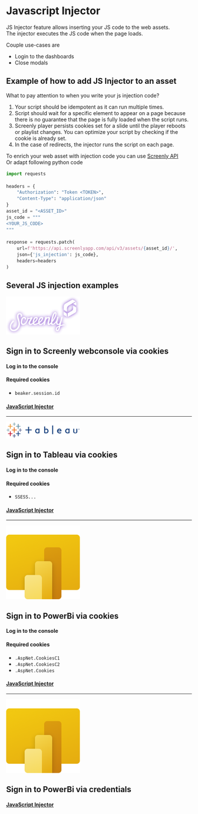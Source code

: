# Javascript Injector

JS Injector feature allows inserting your JS code to the web assets.\
The injector executes the JS code when the page loads.

Couple use-cases are
 - Login to the dashboards
 - Close modals


## Example of how to add JS Injector to an asset

What to pay attention to when you write your js injection code?

1. Your script should be idempotent as it can run multiple times.
2. Script should wait for a specific element to appear on a page because there is no guarantee that the page is fully loaded when the script runs.
3. Screenly player persists cookies set for a slide until the player reboots or playlist changes. You can optimize your script by checking if the cookie is already set.
4. In the case of redirects, the injector runs the script on each page.


To enrich your web asset with injection code you can use [Screenly API](https://developer.screenlyapp.com/#operation/assets_partial_update) \
Or adapt following python code

```python
import requests

headers = {
    "Authorization": "Token <TOKEN>",
    "Content-Type": "application/json"
}
asset_id = "<ASSET_ID>"
js_code = """
<YOUR_JS_CODE>
"""

response = requests.patch(
    url=f'https://api.screenlyapp.com/api/v3/assets/{asset_id}/',
    json={'js_injection': js_code},
    headers=headers
)
```

## Several JS injection examples


<img src="../images/screenly-logo.png" alt="Screenly logo" width="200"/>

## Sign in to Screenly webconsole via cookies

#### Log in to the console

#### Required cookies 
- `beaker.session.id`

#### [JavaScript Injector](https://github.com/Screenly/playground/tree/master/javascript-injectors/screenly-signin-via-cookies.js)

---

<img src="../images/tableau-logo.png" alt="Tableau logo" width="200"/>

## Sign in to Tableau via cookies

#### Log in to the console

#### Required cookies
- `SSESS...`

#### [JavaScript Injector](https://github.com/Screenly/playground/tree/master/javascript-injectors/tableau-via-cookies.js)

---

<img src="../images/powerbi-logo.png" alt="PowerBi logo" width="200"/>

## Sign in to PowerBi via cookies

#### Log in to the console

#### Required cookies
- `.AspNet.CookiesC1`
- `.AspNet.CookiesC2`
- `.AspNet.Cookies`

#### [JavaScript Injector](https://github.com/Screenly/playground/tree/master/javascript-injectors/powerbi-signin-via-cookies.js)

---

<img src="../images/powerbi-logo.png" alt="PowerBi logo" width="200"/>

## Sign in to PowerBi via credentials

#### [JavaScript Injector](https://github.com/Screenly/playground/tree/master/javascript-injectors/powerbi-signin-via-credentials.js)
